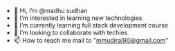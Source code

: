 - 👋 Hi, I’m @madhu sudhan
- 👀 I’m interested in learning new technologies
- 🌱 I’m currently learning full stack development course
- 💞️ I’m looking to collaborate with techies
- 📫 How to reach me mail to "mmudiraj90@gmail.com"
<!---
madhu545/madhu545 is a ✨ special ✨ repository because its `README.md` (this file) appears on your GitHub profile.
You can click the Preview link to take a look at your changes.
--->
